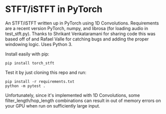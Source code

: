 # STFT/iSTFT in PyTorch

An STFT/iSTFT written up in PyTorch using 1D Convolutions. Requirements are a recent version PyTorch, numpy, and librosa (for loading audio in test_stft.py). Thanks to Shrikant Venkataramani for sharing code this was based off of and Rafael Valle for catching bugs and adding the proper windowing logic. Uses Python 3.

Install easily with pip:
```
pip install torch_stft
```

Test it by just cloning this repo and run: 
    
```
pip install -r requirements.txt
python -m pytest .
```

Unfortunately, since it's implemented with 1D Convolutions, some filter_length/hop_length 
combinations can result in out of memory errors on your GPU when run on sufficiently large input.
